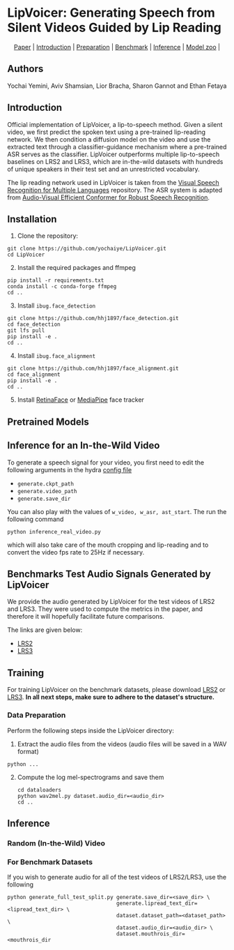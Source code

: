 # LipVoicer: Generating Speech from Silent Videos Guided by Lip Reading

<div align="center">

[Paper](https://arxiv.org/pdf/2306.03258) |
[Introduction](#Introduction) |
[Preparation](#Preparation) |
[Benchmark](#Benchmark-evaluation) |
[Inference](#Speech-prediction) |
[Model zoo](#Model-Zoo) |
</div>

## Authors
Yochai Yemini, Aviv Shamsian, Lior Bracha, Sharon Gannot and Ethan Fetaya

## Introduction
Official implementation of LipVoicer, a lip-to-speech method. Given a silent video, we first predict the spoken text using a pre-trained lip-reading network. We then condition a diffusion model on the video and use the extracted text through a classifier-guidance mechanism where a pre-trained ASR serves as the classifier. LipVoicer outperforms multiple lip-to-speech baselines on LRS2 and LRS3, which are in-the-wild datasets with hundreds of unique speakers in their test set and an unrestricted vocabulary.

The lip reading network used in LipVoicer is taken from the [Visual Speech Recognition for Multiple Languages](https://github.com/mpc001/Visual_Speech_Recognition_for_Multiple_Languages) repository.
The ASR system is adapted from [Audio-Visual Efficient Conformer for Robust Speech Recognition](https://github.com/burchim/AVEC/tree/master).

## Installation
1. Clone the repository:
```
git clone https://github.com/yochaiye/LipVoicer.git
cd LipVoicer
```
2. Install the required packages and ffmpeg
```
pip install -r requirements.txt
conda install -c conda-forge ffmpeg
cd ..
```
3. Install `ibug.face_detection`
```
git clone https://github.com/hhj1897/face_detection.git
cd face_detection
git lfs pull
pip install -e .
cd ..
```
4. Install `ibug.face_alignment`
```
git clone https://github.com/hhj1897/face_alignment.git
cd face_alignment
pip install -e .
cd ..
```
5. Install [RetinaFace](https://pypi.org/project/retina-face/) or [MediaPipe](https://pypi.org/project/mediapipe/) face tracker
<!--6. Install ctcdecode for the ASR beam search
```
git clone --recursive https://github.com/parlance/ctcdecode.git
cd ctcdecode
pip install .
cd ..
```-->

## Pretrained Models

## Inference for an In-the-Wild Video
To generate a speech signal for your video, you first need to edit the following arguments in the hydra [config file](https://github.com/yochaiye/LipVoicer/blob/main/configs/config.yaml)

* `generate.ckpt_path`
* `generate.video_path`
* `generate.save_dir`

You can also play with the values of `w_video, w_asr, ast_start`. The run the following command
```
python inference_real_video.py
```
which will also take care of the mouth cropping and lip-reading and to convert the video fps rate to 25Hz if necessary.

## Benchmarks Test Audio Signals Generated by LipVoicer
We provide the audio generated by LipVoicer for the test videos of LRS2 and LRS3. They were used to compute the metrics in the paper, and therefore it will hopefully facilitate future comparisons.

The links are given below:
* [LRS2](https://drive.google.com/uc?id=15BgeaU-j4B-o9WfP-d-BSnnjslAxOHkt)
* [LRS3](https://drive.google.com/uc?id=1y4O3grI7uwnjN5GIoydrGhyvK63ptLSy)

## Training
For training LipVoicer on the benchmark datasets, please download [LRS2](https://www.robots.ox.ac.uk/~vgg/data/lip_reading/lrs2.html) or [LRS3](https://mmai.io/datasets/lip_reading/). 
**In all next steps, make sure to adhere to the dataset's structure.**

### Data Preparation
Perform the following steps inside the LipVoicer directory:
1. Extract the audio files from the videos (audio files will be saved in a WAV format)
```
python ...
```
2. Compute the log mel-spectrograms and save them
   ```
   cd dataloaders
   python wav2mel.py dataset.audio_dir=<audio_dir>
   cd ..
   ```
<!---
3. Detect mouth regions in the videos, convert to greyscale and save to `<mouthrois_dir>`
Download option?

### Train
4. Train MelGen
```
CUDA_VISIBLE_DEVICES=<...> python train_melgen.py train.save_dir=<save_dir> \
                                                  dataset.dataset_path=<dataset_path> \
                                                  dataset.audio_dir=<audio_dir> \
                                                  dataset.mouthrois_dir=<mouthrois_dir>
```
5. Finetune the modified ASR, which now includes the diffusion time-step embedding
```
```
--->

## Inference
### Random (In-the-Wild) Video
### For Benchmark Datasets
If you wish to generate audio for all of the test videos of LRS2/LRS3, use the following
```
python generate_full_test_split.py generate.save_dir=<save_dir> \
                                   generate.lipread_text_dir=<lipread_text_dir> \
                                   dataset.dataset_path=<dataset_path> \
                                   dataset.audio_dir=<audio_dir> \
                                   dataset.mouthrois_dir=<mouthrois_dir
```
